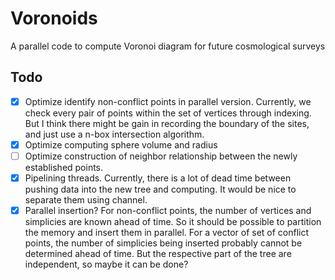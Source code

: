 # Voronoids
A parallel code to compute Voronoi diagram for future cosmological surveys

## Todo

- [x] Optimize identify non-conflict points in parallel version. Currently, we check every pair of points within the set of vertices through indexing. But I think there might be gain in recording the boundary of the sites, and just use a n-box intersection algorithm. 
- [x] Optimize computing sphere volume and radius
- [ ] Optimize construction of neighbor relationship between the newly established points.
- [x] Pipelining threads. Currently, there is a lot of dead time between pushing data into the new tree and computing. It would be nice to separate them using channel.
- [x] Parallel insertion? For non-conflict points, the number of vertices and simplicies are known ahead of time. So it should be possible to partition the memory and insert them in parallel. For a vector of set of conflict points, the number of simplicies being inserted probably cannot be determined ahead of time. But the respective part of the tree are independent, so maybe it can be done?
